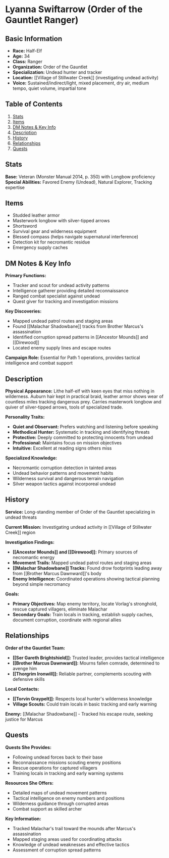 # Lyanna Swiftarrow (Order of the Gauntlet Ranger)

## Basic Information
- **Race:** Half-Elf
- **Age:** 34
- **Class:** Ranger
- **Organization:** Order of the Gauntlet
- **Specialization:** Undead hunter and tracker
- **Location:** [[Village of Stillwater Creek]] (investigating undead activity)
- **Voice:** Sustained/indirect/light, mixed placement, dry air, medium tempo, quiet volume, impartial tone

## Table of Contents
1. [Stats](#stats)
2. [Items](#items)
3. [DM Notes & Key Info](#dm-notes--key-info)
4. [Description](#description)
5. [History](#history)
6. [Relationships](#relationships)
7. [Quests](#quests)

## Stats
**Base:** Veteran (Monster Manual 2014, p. 350) with Longbow proficiency
**Special Abilities:** Favored Enemy (Undead), Natural Explorer, Tracking expertise

## Items
- Studded leather armor
- Masterwork longbow with silver-tipped arrows
- Shortsword
- Survival gear and wilderness equipment
- Blessed compass (helps navigate supernatural interference)
- Detection kit for necromantic residue
- Emergency supply caches

## DM Notes & Key Info
**Primary Functions:**
- Tracker and scout for undead activity patterns
- Intelligence gatherer providing detailed reconnaissance
- Ranged combat specialist against undead
- Quest giver for tracking and investigation missions

**Key Discoveries:**
- Mapped undead patrol routes and staging areas
- Found [[Malachar Shadowbane]] tracks from Brother Marcus's assassination
- Identified corruption spread patterns in [[Ancestor Mounds]] and [[Direwood]]
- Located enemy supply lines and escape routes

**Campaign Role:** Essential for Path 1 operations, provides tactical intelligence and combat support

## Description
**Physical Appearance:**
Lithe half-elf with keen eyes that miss nothing in wilderness. Auburn hair kept in practical braid, leather armor shows wear of countless miles tracking dangerous prey. Carries masterwork longbow and quiver of silver-tipped arrows, tools of specialized trade.

**Personality Traits:**
- **Quiet and Observant:** Prefers watching and listening before speaking
- **Methodical Hunter:** Systematic in tracking and identifying threats
- **Protective:** Deeply committed to protecting innocents from undead
- **Professional:** Maintains focus on mission objectives
- **Intuitive:** Excellent at reading signs others miss

**Specialized Knowledge:**
- Necromantic corruption detection in tainted areas
- Undead behavior patterns and movement habits
- Wilderness survival and dangerous terrain navigation
- Silver weapon tactics against incorporeal undead

## History
**Service:** Long-standing member of Order of the Gauntlet specializing in undead threats

**Current Mission:** Investigating undead activity in [[Village of Stillwater Creek]] region

**Investigation Findings:**
- **[[Ancestor Mounds]] and [[Direwood]]:** Primary sources of necromantic energy
- **Movement Trails:** Mapped undead patrol routes and staging areas
- **[[Malachar Shadowbane]] Tracks:** Found drow footprints leading away from [[Brother Marcus Dawnward]]'s body
- **Enemy Intelligence:** Coordinated operations showing tactical planning beyond simple necromancy

**Goals:**
- **Primary Objectives:** Map enemy territory, locate Vorlag's stronghold, rescue captured villagers, eliminate Malachar
- **Secondary Goals:** Train locals in tracking, establish supply caches, document corruption, coordinate with regional allies

## Relationships
**Order of the Gauntlet Team:**
- **[[Ser Gareth Brightshield]]:** Trusted leader, provides tactical intelligence
- **[[Brother Marcus Dawnward]]:** Mourns fallen comrade, determined to avenge him
- **[[Thorgrim Ironwill]]:** Reliable partner, complements scouting with defensive skills

**Local Contacts:**
- **[[Torvin Graypelt]]:** Respects local hunter's wilderness knowledge
- **Village Scouts:** Could train locals in basic tracking and early warning

**Enemy:** [[Malachar Shadowbane]] - Tracked his escape route, seeking justice for Marcus

## Quests
**Quests She Provides:**
- Following undead forces back to their base
- Reconnaissance missions scouting enemy positions
- Rescue operations for captured villagers
- Training locals in tracking and early warning systems

**Resources She Offers:**
- Detailed maps of undead movement patterns
- Tactical intelligence on enemy numbers and positions
- Wilderness guidance through corrupted areas
- Combat support as skilled archer

**Key Information:**
- Tracked Malachar's trail toward the mounds after Marcus's assassination
- Mapped staging areas used for coordinating attacks
- Knowledge of undead weaknesses and effective tactics
- Assessment of corruption spread patterns